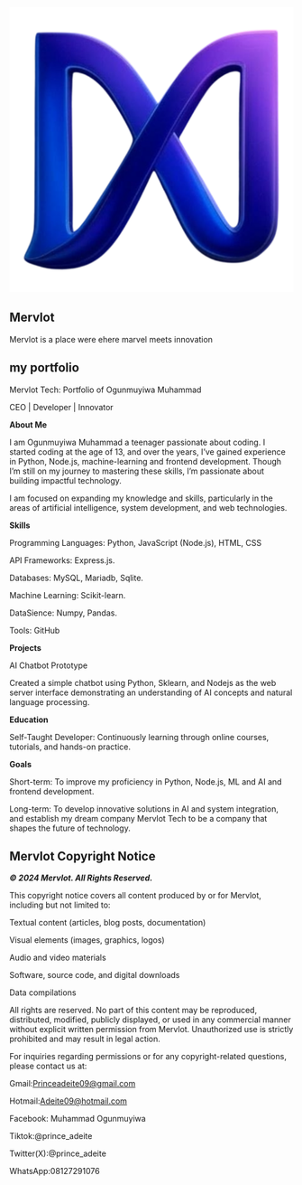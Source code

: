 <div align="center">
  <img src="IMG/merv.png" width="700px">
</div>

##  **Mervlot** 
Mervlot is a place were ehere marvel meets innovation
##  **my portfolio**
Mervlot Tech: Portfolio of Ogunmuyiwa Muhammad 

CEO | Developer | Innovator


**About Me**

I am Ogunmuyiwa Muhammad a teenager passionate about coding. I started coding at the age of 13, and over the years, I’ve gained experience in Python, Node.js, machine-learning and frontend development. Though I’m still on my journey to mastering these skills, I’m passionate about building impactful technology.

I am focused on expanding my knowledge and skills, particularly in the areas of artificial intelligence, system development, and web technologies.

**Skills**

Programming Languages: Python, JavaScript (Node.js), HTML, CSS

API Frameworks: Express.js.

Databases: MySQL, Mariadb, Sqlite.

Machine Learning: Scikit-learn.

DataSience: Numpy, Pandas.

Tools: GitHub

**Projects**

AI Chatbot Prototype

Created a simple chatbot using Python, Sklearn, and Nodejs as the web server interface demonstrating an understanding of AI concepts and natural language processing.


**Education**

Self-Taught Developer: Continuously learning through online courses, tutorials, and hands-on practice.

**Goals**

Short-term: To improve my proficiency in Python, Node.js, ML and AI and frontend development.

Long-term: To develop innovative solutions in AI and system integration, and establish my dream company Mervlot Tech to be a company that shapes the future of technology.


## **Mervlot Copyright Notice**



***© 2024 Mervlot. All Rights Reserved.***


This copyright notice covers all content produced by or for Mervlot, including but not limited to:

Textual content (articles, blog posts, documentation)

Visual elements (images, graphics, logos)

Audio and video materials

Software, source code, and digital downloads

Data compilations


All rights are reserved. No part of this content may be reproduced, distributed, modified, publicly displayed, or used in any commercial manner without explicit written permission from Mervlot. Unauthorized use is strictly prohibited and may result in legal action.


For inquiries regarding permissions or for any copyright-related questions, please contact us at:

Gmail:Princeadeite09@gmail.com

Hotmail:Adeite09@hotmail.com

Facebook: Muhammad Ogunmuyiwa

Tiktok:@prince_adeite

Twitter(X):@prince_adeite

WhatsApp:08127291076
